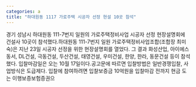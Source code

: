 ```yaml
---
categories: a
title: "하대원동 1117 가로주택 시공자 선정 현설 10곳 참석"
---
```

경기 성남시 하대원동 111-7번지 일원의 가로주택정비사업 시공자 선정 현장설명회에 건설사 10곳이 참석했다.하대원동 111-7번지 일원 가로주택정비사업조합(조합장 최미숙)은 지난 23일 시공자 선정을 위한 현장설명회를 열었다. 그 결과 화성산업, 아이에스동서, DL건설, 극동건설, 두산건설, 태영건설, 우미건설, 한양, 한라, 동문건설 등이 참석했다. 입찰마감일은 오는 10월 17일이다.공고문에 따르면 입찰방법은 일반경쟁입찰, 사업방식은 도급제다. 입찰에 참여하려면 입찰보증금 10억원을 입찰마감 전까지 현금 도는 이행보증보험증권으